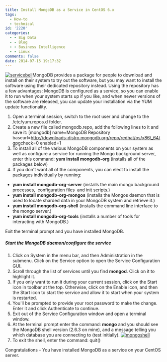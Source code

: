 ```yaml
---
title: Install MongoDB as a Service in CentOS 6.x
tags:
  - How-to
  - technical
id: '2220'
categories:
  - - Big Data
  - - Blog
  - - Business Intelligence
  - - Linux
comments: false
date: 2014-07-15 19:17:32
---
```


[![servicebell](http://edpflager.com/wp-content/uploads/2014/07/servicebell-298x300.png)](http://edpflager.com/wp-content/uploads/2014/07/servicebell.png)MongoDB provides a package for people to download and install on their system to try out the software, but you may want to install the software using their dedicated repository instead. Using the repository has a few advantages: MongoDB is configured as a service, so you can enable it to run when your system starts up if you like, and when newer versions of the software are released, you can update your installation via the YUM update functionality.
<!-- more -->
1.  Open a terminal session, switch to the root user and change to the /etc/yum.repos.d folder.
2.  Create a new file called mongodb.repo, add the following lines to it and save it: \[mongodb\] name=MongoDB Repository baseurl=http://downloads-distro.mongodb.org/repo/redhat/os/x86\_64/ gpgcheck=0 enabled=1
3.  To install all of the various MongoDB components on your system as well as configure a service for running the Mongo background server, enter this command: **yum install mongodb-org** (installs all of the packages below)
4.  If you don't want all of the components, you can elect to install the packages individually by running:

*   **yum install mongodb-org-server** (installs the main mongo background processes,  configuration files  and init scripts.)
*   **yum install mongodb-org-mongos** (installs the Mongos daemon that is used to locate sharded data in your MongoDB system and retrieve it.)
*   **yum install mongodb-org-shell** (installs the command line interface to the mongo server.)
*   **yum install mongodb-org-tools** (installs a number of tools for interacting with MongoDB.)

Exit the terminal prompt and you have installed MongoDB.

##### Start the MongoDB daemon/configure the service

1.  Click on System in the menu bar, and then Administration in the submenu. Click on the Service option to open the Service Configuration GUI.
2.  Scroll through the list of services until you find **mongod**. Click on it to highlight it.
3.  If you only want to run it during your current session, click on the Start icon in toolbar at the top. Otherwise, click on the Enable icon, and then the Start icon to start the service and allow it to start when your system is restarted.
4.  You'll be prompted to provide your root password to make the change. Enter it and click Authenticate to continue.
5.  Exit out of the Service Configuration window and open a terminal window.
6.  At the terminal prompt enter the command: **mongo** and you should see the MongoDB shell version (2.6.3 on mine), and a message telling you which database you are connecting to (test initially). [![mongoshell](http://edpflager.com/wp-content/uploads/2014/07/mongoshell.png)](http://edpflager.com/wp-content/uploads/2014/07/mongoshell.png)
7.  To exit the shell, enter the command: quit()

Congratulations - You have installed MongoDB as a service on your CentOS server.